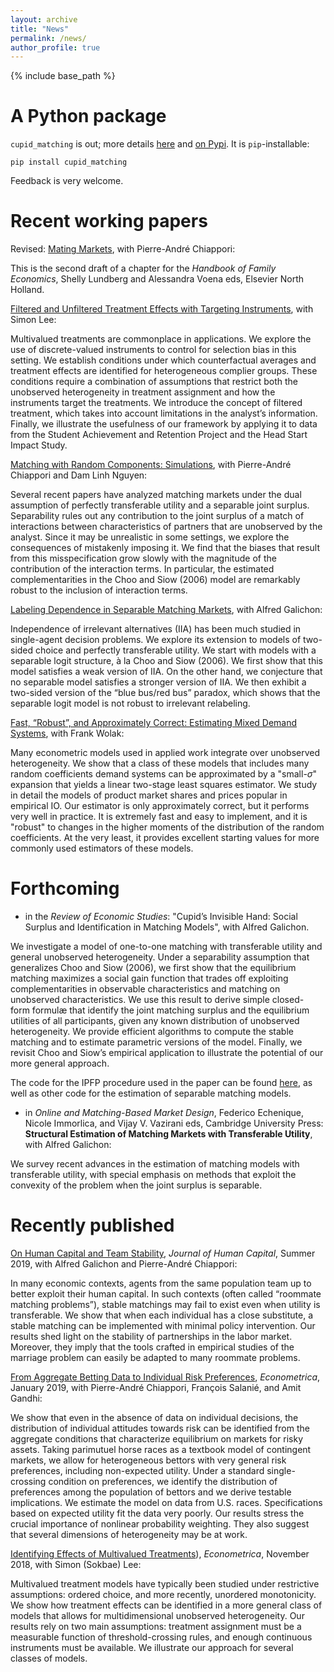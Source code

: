 ```yaml
---
layout: archive
title: "News"
permalink: /news/
author_profile: true
---
```


{% include base_path %}


A Python package
================

`cupid_matching` is out; more details [here](code.md) and [on Pypi](https://pypi.org/project/cupid-matching/). It is `pip`-installable:
```
pip install cupid_matching
```

Feedback is very welcome.

Recent working papers
=====================

Revised: [Mating Markets](https://econ.columbia.edu/working-paper/mating-markets-2/),
with Pierre-André Chiappori:

This is the second draft of a chapter for the *Handbook of Family Economics*, Shelly Lundberg and Alessandra Voena eds, Elsevier North Holland.



[Filtered and Unfiltered Treatment Effects with Targeting Instruments](https://econ.columbia.edu/working-paper/21447/), 
with Simon  Lee:

Multivalued treatments are commonplace in applications. We explore the use of discrete-valued instruments to control for selection bias in this setting. We establish conditions under which counterfactual averages and treatment effects are identified for heterogeneous complier groups. These conditions require a combination of assumptions that restrict both the unobserved heterogeneity in treatment assignment and how the instruments target the treatments. We introduce the concept of filtered treatment, which takes into account limitations in the analyst’s information. Finally, we illustrate the usefulness of our framework by applying it to data from the Student Achievement and Retention Project and the Head Start Impact Study.



[Matching with Random Components: Simulations](../files/CNSdraftDec10final.pdf), with Pierre-André Chiappori and Dam Linh Nguyen:

Several recent papers have analyzed matching markets under the dual assumption of perfectly transferable utility and a separable joint surplus. Separability rules out any contribution to the joint surplus of a match of interactions between characteristics of partners that are unobserved by the analyst. Since it may be unrealistic in some settings, we explore the consequences of mistakenly imposing it. We find that the biases that result from this misspecification grow slowly with the magnitude of the contribution of the interaction terms. In particular, the estimated complementarities in the Choo and Siow (2006) model are remarkably robust to the inclusion of interaction terms.



[Labeling Dependence in Separable Matching Markets](../files/MatchingIIL_9dec2019), with Alfred Galichon:

Independence of irrelevant alternatives (IIA) has been much studied in single-agent decision problems. We explore its extension to models of two-sided choice and perfectly transferable utility. We start with models with a separable logit structure,  à la Choo and Siow (2006). We first show that this model satisfies a weak version of IIA. On the other hand, we conjecture that no separable model satisfies a stronger version of IIA. We then exhibit a two-sided version of the “blue bus/red bus” paradox, which shows that the separable logit model is not robust to irrelevant relabeling.



[Fast, “Robust”, and Approximately Correct: Estimating Mixed Demand Systems](../files/BLPwith2SLS_8_March_2019.pdf), with Frank Wolak:

Many econometric models used in applied work integrate over unobserved heterogeneity. We show that a class of these models that includes many random coefficients demand systems can be approximated by a "small-$\sigma$" expansion that yields a linear two-stage least squares estimator. We study in detail the models of product market shares and prices popular in empirical IO. Our estimator is only approximately correct, but it performs very well in practice. It is extremely fast and easy to implement, and it is "robust" to changes in the higher moments of the distribution of the random coefficients. At the very least, it provides excellent starting values for more commonly used estimators of these models.



Forthcoming
===========

* in the *Review of Economic Studies*: "Cupid’s Invisible Hand: Social Surplus and Identification in Matching Models", with Alfred Galichon.

We investigate a model of one-to-one matching with transferable utility and general unobserved heterogeneity. Under a separability assumption that generalizes Choo and Siow (2006), we first show that the equilibrium matching maximizes a social gain function that trades off exploiting complementarities in observable characteristics and matching on unobserved characteristics. We use this result to derive simple closed- form formulæ that identify the joint matching surplus and the equilibrium utilities of all participants, given any known distribution of unobserved heterogeneity. We provide efficient algorithms to compute the stable matching and to estimate parametric versions of the model. Finally, we revisit Choo and Siow’s empirical application to illustrate the potential of our more general approach.

The code for the IPFP procedure used in the paper can be found [here](https://pypi.org/project/cupid-matching/), as well as other code for the estimation of separable matching models.

* in *Online and Matching-Based Market Design*,
    Federico Echenique, Nicole Immorlica, and Vijay V. Vazirani eds,
    Cambridge University Press:  **Structural Estimation of Matching Markets with Transferable Utility**, with Alfred Galichon:

We survey recent advances in the estimation of matching models with transferable utility, with special emphasis on methods that exploit the convexity of the problem when the joint surplus is separable.


Recently published
==================



[On Human Capital and Team Stability](https://www.journals.uchicago.edu/doi/pdfplus/10.1086/702925), *Journal of Human Capital*, Summer 2019, with Alfred Galichon and Pierre-André Chiappori:

In many economic contexts, agents from the same population team up to better exploit their human capital. In such contexts (often called “roommate matching problems”), stable matchings may fail to exist even when utility is transferable. We show that when each individual has a close substitute, a stable matching can be implemented with minimal policy intervention. Our results shed light on the stability of partnerships in the labor market. Moreover, they imply that the tools crafted in empirical studies of the marriage problem can easily be adapted to many roommate problems.


[From Aggregate Betting Data to Individual Risk Preferences](https://www.econometricsociety.org/system/files/ecta12418.pdf), *Econometrica*, January 2019, with Pierre-André Chiappori, François Salanié, and Amit Gandhi:

We show that even in the absence of data on individual decisions, the distribution of
individual attitudes towards risk can be identified from the aggregate conditions that
characterize equilibrium on markets for risky assets. Taking parimutuel horse races
as a textbook model of contingent markets, we allow for heterogeneous bettors with
very general risk preferences, including non-expected utility. Under a standard single-crossing condition on preferences, we identify the distribution of preferences among
the population of bettors and we derive testable implications. We estimate the model
on data from U.S. races. Specifications based on expected utility fit the data very poorly. Our results stress the crucial importance of nonlinear probability weighting. They also suggest that several dimensions of heterogeneity may be at work.



[Identifying Effects of Multivalued Treatments](https://www.econometricsociety.org/system/files/ecta14269.pdf)), *Econometrica*, November 2018, with Simon (Sokbae) Lee:

Multivalued treatment models have typically been studied under restrictive assumptions: ordered choice, and more recently, unordered monotonicity. We show how treatment effects can be identified in a more general class of models that allows for multidimensional unobserved heterogeneity. Our results rely on two main assumptions: treatment assignment must be a measurable function of threshold-crossing rules, and enough continuous instruments must be available. We illustrate our approach for several classes of models.


